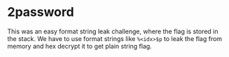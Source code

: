 # 2password

This was an easy format string leak challenge, where the flag is stored in the stack. We have to use format strings like `%<idx>$p` to leak the flag from memory and hex decrypt it to get plain string flag.